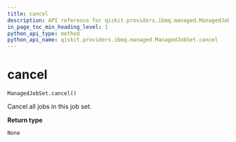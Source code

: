 ```yaml
---
title: cancel
description: API reference for qiskit.providers.ibmq.managed.ManagedJobSet.cancel
in_page_toc_min_heading_level: 1
python_api_type: method
python_api_name: qiskit.providers.ibmq.managed.ManagedJobSet.cancel
---
```


# cancel

<span id="qiskit.providers.ibmq.managed.ManagedJobSet.cancel" />

`ManagedJobSet.cancel()`

Cancel all jobs in this job set.

**Return type**

`None`


